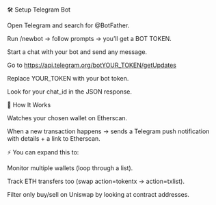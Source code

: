 🛠 Setup Telegram Bot

Open Telegram and search for @BotFather.

Run /newbot → follow prompts → you’ll get a BOT TOKEN.

Start a chat with your bot and send any message.

Go to https://api.telegram.org/botYOUR_TOKEN/getUpdates

Replace YOUR_TOKEN with your bot token.

Look for your chat_id in the JSON response.

📡 How It Works

Watches your chosen wallet on Etherscan.

When a new transaction happens → sends a Telegram push notification with details + a link to Etherscan.

⚡️ You can expand this to:

Monitor multiple wallets (loop through a list).

Track ETH transfers too (swap action=tokentx → action=txlist).

Filter only buy/sell on Uniswap by looking at contract addresses.